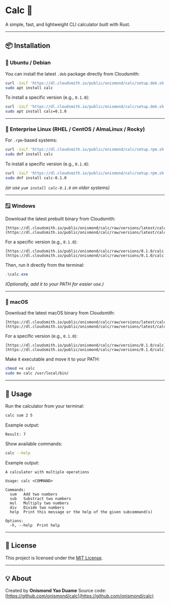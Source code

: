 # Calc 🧮

A simple, fast, and lightweight CLI calculator built with Rust.

---

## 📦 Installation

### 🐧 Ubuntu / Debian
You can install the latest `.deb` package directly from Cloudsmith:

```bash
curl -1sLf 'https://dl.cloudsmith.io/public/onismond/calc/setup.deb.sh' | sudo -E bash
sudo apt install calc
```

To install a specific version (e.g., `0.1.0`):

```bash
curl -1sLf 'https://dl.cloudsmith.io/public/onismond/calc/setup.deb.sh' | sudo -E bash
sudo apt install calc=0.1.0
```

---

### 🏢 Enterprise Linux (RHEL / CentOS / AlmaLinux / Rocky)

For `.rpm`-based systems:

```bash
curl -1sLf 'https://dl.cloudsmith.io/public/onismond/calc/setup.rpm.sh' | sudo -E bash
sudo dnf install calc
```

To install a specific version (e.g., `0.1.0`):

```bash
curl -1sLf 'https://dl.cloudsmith.io/public/onismond/calc/setup.rpm.sh' | sudo -E bash
sudo dnf install calc-0.1.0
```

*(or use `yum install calc-0.1.0` on older systems)*

---

### 🪟 Windows

Download the latest prebuilt binary from Cloudsmith:

```
[https://dl.cloudsmith.io/public/onismond/calc/raw/versions/latest/calc.exe](https://dl.cloudsmith.io/public/onismond/calc/raw/versions/latest/calc.exe)
```

For a specific version (e.g., `0.1.0`):

```
[https://dl.cloudsmith.io/public/onismond/calc/raw/versions/0.1.0/calc.exe](https://dl.cloudsmith.io/public/onismond/calc/raw/versions/0.1.0/calc.exe)
```

Then, run it directly from the terminal:

```powershell
.\calc.exe
```

*(Optionally, add it to your PATH for easier use.)*

---

### 🍎 macOS

Download the latest macOS binary from Cloudsmith:

```
[https://dl.cloudsmith.io/public/onismond/calc/raw/versions/latest/calc](https://dl.cloudsmith.io/public/onismond/calc/raw/versions/latest/calc)
```

For a specific version (e.g., `0.1.0`):

```
[https://dl.cloudsmith.io/public/onismond/calc/raw/versions/0.1.0/calc](https://dl.cloudsmith.io/public/onismond/calc/raw/versions/0.1.0/calc)
```

Make it executable and move it to your PATH:

```bash
chmod +x calc
sudo mv calc /usr/local/bin/
```

---

## 🧰 Usage

Run the calculator from your terminal:

```bash
calc sum 2 5
```

Example output:

```
Result: 7
```

Show available commands:

```bash
calc --help
```

Example output:

```
A calculater with multiple operations

Usage: calc <COMMAND>

Commands:
  sum   Add two numbers
  sub   Substract two numbers
  mul   Multiply two numbers
  div   Divide two numbers
  help  Print this message or the help of the given subcommand(s)

Options:
  -h, --help  Print help
```

---

## 📝 License

This project is licensed under the [MIT License](LICENSE).

---

## 💡 About

Created by **Onismond Yao Duame** 
Source code: [https://github.com/onismond/calc](https://github.com/onismond/calc)
